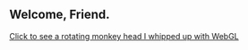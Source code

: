 ## Welcome, Friend.


<a href ="https://brjordan.github.io/rotatingMonkeyHead.html">Click to see a rotating monkey head I whipped up with WebGL</a>
